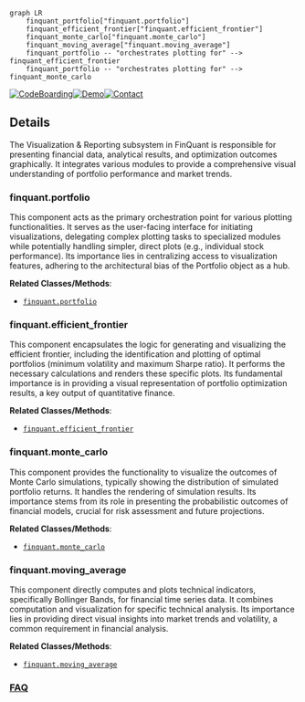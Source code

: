 ```mermaid
graph LR
    finquant_portfolio["finquant.portfolio"]
    finquant_efficient_frontier["finquant.efficient_frontier"]
    finquant_monte_carlo["finquant.monte_carlo"]
    finquant_moving_average["finquant.moving_average"]
    finquant_portfolio -- "orchestrates plotting for" --> finquant_efficient_frontier
    finquant_portfolio -- "orchestrates plotting for" --> finquant_monte_carlo
```

[![CodeBoarding](https://img.shields.io/badge/Generated%20by-CodeBoarding-9cf?style=flat-square)](https://github.com/CodeBoarding/GeneratedOnBoardings)[![Demo](https://img.shields.io/badge/Try%20our-Demo-blue?style=flat-square)](https://www.codeboarding.org/demo)[![Contact](https://img.shields.io/badge/Contact%20us%20-%20contact@codeboarding.org-lightgrey?style=flat-square)](mailto:contact@codeboarding.org)

## Details

The Visualization & Reporting subsystem in FinQuant is responsible for presenting financial data, analytical results, and optimization outcomes graphically. It integrates various modules to provide a comprehensive visual understanding of portfolio performance and market trends.

### finquant.portfolio
This component acts as the primary orchestration point for various plotting functionalities. It serves as the user-facing interface for initiating visualizations, delegating complex plotting tasks to specialized modules while potentially handling simpler, direct plots (e.g., individual stock performance). Its importance lies in centralizing access to visualization features, adhering to the architectural bias of the Portfolio object as a hub.


**Related Classes/Methods**:

- <a href="https://github.com/fmilthaler/FinQuant/blob/master/finquant/portfolio.py" target="_blank" rel="noopener noreferrer">`finquant.portfolio`</a>


### finquant.efficient_frontier
This component encapsulates the logic for generating and visualizing the efficient frontier, including the identification and plotting of optimal portfolios (minimum volatility and maximum Sharpe ratio). It performs the necessary calculations and renders these specific plots. Its fundamental importance is in providing a visual representation of portfolio optimization results, a key output of quantitative finance.


**Related Classes/Methods**:

- <a href="https://github.com/fmilthaler/FinQuant/blob/master/finquant/efficient_frontier.py" target="_blank" rel="noopener noreferrer">`finquant.efficient_frontier`</a>


### finquant.monte_carlo
This component provides the functionality to visualize the outcomes of Monte Carlo simulations, typically showing the distribution of simulated portfolio returns. It handles the rendering of simulation results. Its importance stems from its role in presenting the probabilistic outcomes of financial models, crucial for risk assessment and future projections.


**Related Classes/Methods**:

- <a href="https://github.com/fmilthaler/FinQuant/blob/master/finquant/monte_carlo.py" target="_blank" rel="noopener noreferrer">`finquant.monte_carlo`</a>


### finquant.moving_average
This component directly computes and plots technical indicators, specifically Bollinger Bands, for financial time series data. It combines computation and visualization for specific technical analysis. Its importance lies in providing direct visual insights into market trends and volatility, a common requirement in financial analysis.


**Related Classes/Methods**:

- <a href="https://github.com/fmilthaler/FinQuant/blob/master/finquant/moving_average.py" target="_blank" rel="noopener noreferrer">`finquant.moving_average`</a>




### [FAQ](https://github.com/CodeBoarding/GeneratedOnBoardings/tree/main?tab=readme-ov-file#faq)